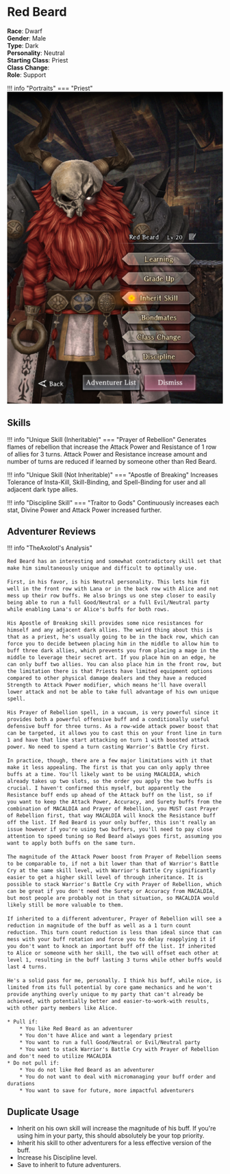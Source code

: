 # Red Beard

**Race**: Dwarf  
**Gender**: Male  
**Type**: Dark  
**Personality**: Neutral  
**Starting Class**: Priest  
**Class Change**:   
**Role**: Support

!!! info "Portraits"
    === "Priest"
        ![](../img/red-beard-priest.png)

## Skills

!!! info "Unique Skill (Inheritable)"
    === "Prayer of Rebellion"
        Generates flames of rebellion that increase the Attack Power and Resistance of 1 row of allies for 3 turns. Attack Power and Resistance increase amount and number of turns are reduced if learned by someone other than Red Beard.

!!! info "Unique Skill (Not Inheritable)"
    === "Apostle of Breaking"
        Increases Tolerance of Insta-Kill, Skill-Binding, and Spell-Binding for user and all adjacent dark type allies.

!!! info "Discipline Skill"
    === "Traitor to Gods"
        Continuously increases each stat, Divine Power and Attack Power increased further.

## Adventurer Reviews

!!! info "TheAxolotl's Analysis"

    Red Beard has an interesting and somewhat contradictory skill set that make him simultaneously unique and difficult to optimally use.

    First, in his favor, is his Neutral personality. This lets him fit well in the front row with Lana or in the back row with Alice and not mess up their row buffs. He also brings us one step closer to easily being able to run a full Good/Neutral or a full Evil/Neutral party while enabling Lana's or Alice's buffs for both rows.

    His Apostle of Breaking skill provides some nice resistances for himself and any adjacent dark allies. The weird thing about this is that as a priest, he's usually going to be in the back row, which can force you to decide between placing him in the middle to allow him to buff three dark allies, which prevents you from placing a mage in the middle to leverage their secret art. If you place him on an edge, he can only buff two allies. You can also place him in the front row, but the limitation there is that Priests have limited equipment options compared to other physical damage dealers and they have a reduced Strength to Attack Power modifier, which means he'll have overall lower attack and not be able to take full advantage of his own unique spell.

    His Prayer of Rebellion spell, in a vacuum, is very powerful since it provides both a powerful offensive buff and a conditionally useful defensive buff for three turns. As a row-wide attack power boost that can be targeted, it allows you to cast this on your front line in turn 1 and have that line start attacking on turn 1 with boosted attack power. No need to spend a turn casting Warrior's Battle Cry first.
    
    In practice, though, there are a few major limitations with it that make it less appealing. The first is that you can only apply three buffs at a time. You'll likely want to be using MACALDIA, which already takes up two slots, so the order you apply the two buffs is crucial. I haven't confirmed this myself, but apparently the Resistance buff ends up ahead of the Attack buff on the list, so if you want to keep the Attack Power, Accuracy, and Surety buffs from the combination of MACALDIA and Prayer of Rebellion, you MUST cast Prayer of Rebellion first, that way MACALDIA will knock the Resistance buff off the list. If Red Beard is your only buffer, this isn't really an issue however if you're using two buffers, you'll need to pay close attention to speed tuning so Red Beard always goes first, assuming you want to apply both buffs on the same turn.

    The magnitude of the Attack Power boost from Prayer of Rebellion seems to be comparable to, if not a bit lower than that of Warrior's Battle Cry at the same skill level, with Warrior's Battle Cry significantly easier to get a higher skill level of through inheritance. It is possible to stack Warrior's Battle Cry with Prayer of Rebellion, which can be great if you don't need the Surety or Accuracy from MACALDIA, but most people are probably not in that situation, so MACALDIA would likely still be more valuable to them.

    If inherited to a different adventurer, Prayer of Rebellion will see a reduction in magnitude of the buff as well as a 1 turn count reduction. This turn count reduction is less than ideal since that can mess with your buff rotation and force you to delay reapplying it if you don't want to knock an important buff off the list. If inherited to Alice or someone with her skill, the two will offset each other at level 1, resulting in the buff lasting 3 turns while other buffs would last 4 turns.

    He's a solid pass for me, personally. I think his buff, while nice, is limited from its full potential by core game mechanics and he won't provide anything overly unique to my party that can't already be achieved, with potentially better and easier-to-work-with results, with other party members like Alice.

    * Pull if:
        * You like Red Beard as an adventurer
        * You don't have Alice and want a legendary priest
        * You want to run a full Good/Neutral or Evil/Neutral party
        * You want to stack Warrior's Battle Cry with Prayer of Rebellion and don't need to utilize MACALDIA
    * Do not pull if:
        * You do not like Red Beard as an adventurer
        * You do not want to deal with micromanaging your buff order and durations
        * You want to save for future, more impactful adventurers

## Duplicate Usage

* Inherit on his own skill will increase the magnitude of his buff. If you're using him in your party, this should absolutely be your top priority.
* Inherit his skill to other adventurers for a less effective version of the buff.
* Increase his Discipline level.
* Save to inherit to future adventurers.